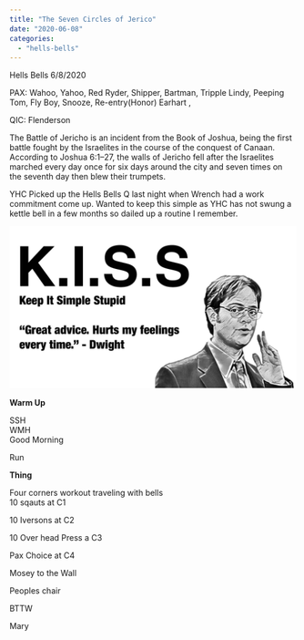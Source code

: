 ```yaml
---
title: "The Seven Circles of Jerico"
date: "2020-06-08"
categories: 
  - "hells-bells"
---
```


Hells Bells 6/8/2020

PAX: Wahoo, Yahoo, Red Ryder, Shipper, Bartman, Tripple Lindy, Peeping Tom, Fly Boy, Snooze, Re-entry(Honor) Earhart ,

QIC: Flenderson

The Battle of Jericho is an incident from the Book of Joshua, being the first battle fought by the Israelites in the course of the conquest of Canaan. According to Joshua 6:1–27, the walls of Jericho fell after the Israelites marched every day once for six days around the city and seven times on the seventh day then blew their trumpets.

YHC Picked up the Hells Bells Q last night when Wrench had a work commitment come up. Wanted to keep this simple as YHC has not swung a kettle bell in a few months so dailed up a routine I remember.

![Keep it simple stupid : DunderMifflin](images/zn5tumut93i01.jpg)

**Warm Up**

SSH  
WMH  
Good Morning 

Run

**Thing**

Four corners workout traveling with bells  
10 sqauts at C1

10 Iversons at C2

10 Over head Press a C3

Pax Choice at C4  

Mosey to the Wall

  
Peoples chair

BTTW  

Mary
